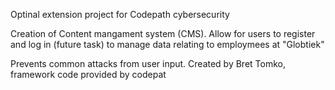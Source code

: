 Optinal extension project for Codepath cybersecurity

Creation of Content mangament system (CMS).
Allow for users to register and log in (future task) to manage data
relating to employmees at "Globtiek"

Prevents common attacks from user input.
Created by Bret Tomko, framework code provided by codepat
